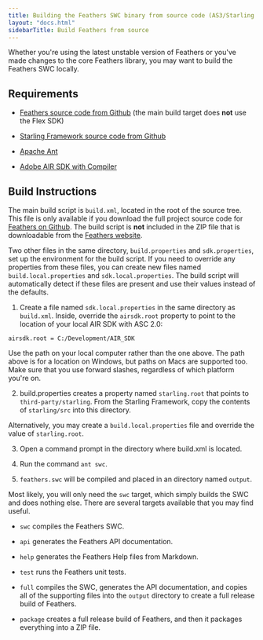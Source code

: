 ```yaml
---
title: Building the Feathers SWC binary from source code (AS3/Starling version)
layout: "docs.html"
sidebarTitle: Build Feathers from source
---
```


Whether you're using the latest unstable version of Feathers or you've made changes to the core Feathers library, you may want to build the Feathers SWC locally.

## Requirements

- [Feathers source code from Github](https://github.com/joshtynjala/feathers) (the main build target does **not** use the Flex SDK)

- [Starling Framework source code from Github](https://github.com/Gamua/Starling-Framework)

- [Apache Ant](http://ant.apache.org/)

- [Adobe AIR SDK with Compiler](http://www.adobe.com/go/air_sdk)

## Build Instructions

The main build script is `build.xml`, located in the root of the source tree. This file is only available if you download the full project source code for [Feathers on Github](https://github.com/joshtynjala/feathers). The build script is **not** included in the ZIP file that is downloadable from the [Feathers website](https://feathersui.com/).

Two other files in the same directory, `build.properties` and `sdk.properties`, set up the environment for the build script. If you need to override any properties from these files, you can create new files named `build.local.properties` and `sdk.local.properties`. The build script will automatically detect if these files are present and use their values instead of the defaults.

1. Create a file named `sdk.local.properties` in the same directory as `build.xml`. Inside, override the `airsdk.root` property to point to the location of your local AIR SDK with ASC 2.0:

```code
airsdk.root = C:/Development/AIR_SDK
```

Use the path on your local computer rather than the one above. The path above is for a location on Windows, but paths on Macs are supported too. Make sure that you use forward slashes, regardless of which platform you're on.

2. build.properties creates a property named `starling.root` that points to `third-party/starling`. From the Starling Framework, copy the contents of `starling/src` into this directory.

Alternatively, you may create a `build.local.properties` file and override the value of `starling.root`.

3. Open a command prompt in the directory where build.xml is located.

4. Run the command `ant swc`.

5. `feathers.swc` will be compiled and placed in an directory named `output`.

Most likely, you will only need the `swc` target, which simply builds the SWC and does nothing else. There are several targets available that you may find useful.

- `swc` compiles the Feathers SWC.

- `api` generates the Feathers API documentation.

- `help` generates the Feathers Help files from Markdown.

- `test` runs the Feathers unit tests.

- `full` compiles the SWC, generates the API documentation, and copies all of the supporting files into the `output` directory to create a full release build of Feathers.

- `package` creates a full release build of Feathers, and then it packages everything into a ZIP file.
